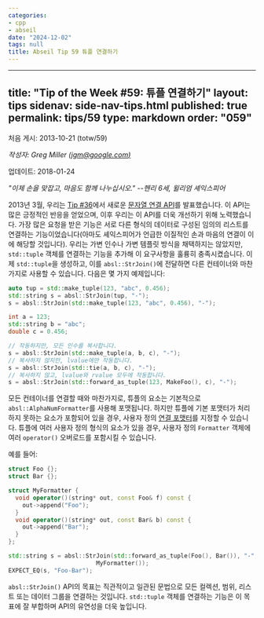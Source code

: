 ```yaml
---
categories:
- cpp
- abseil
date: "2024-12-02"
tags: null
title: Abseil Tip 59 튜플 연결하기
---
```

---
title: "Tip of the Week #59: 튜플 연결하기"
layout: tips
sidenav: side-nav-tips.html
published: true
permalink: tips/59
type: markdown
order: "059"
---

처음 게시: 2013-10-21 (totw/59)

*작성자: Greg Miller [(jgm@google.com)](mailto:jgm@google.com)*

업데이트: 2018-01-24

*"이제 손을 맞잡고, 마음도 함께 나누십시오." --헨리 6세, 윌리엄 셰익스피어*

2013년 3월, 우리는 [Tip #36](/tips/36)에서 새로운 [문자열 연결 API][str_join]를 발표했습니다. 이 API는 많은 긍정적인 반응을 얻었으며, 이후 우리는 이 API를 더욱 개선하기 위해 노력했습니다. 가장 많은 요청을 받은 기능은 서로 다른 형식의 데이터로 구성된 임의의 리스트를 연결하는 기능이었습니다(아마도 셰익스피어가 언급한 이질적인 손과 마음의 연결이 이에 해당할 것입니다). 우리는 가변 인수나 가변 템플릿 방식을 채택하지는 않았지만, `std::tuple` 객체를 연결하는 기능을 추가해 이 요구사항을 훌륭히 충족시켰습니다. 이제 `std::tuple`을 생성하고, 이를 `absl::StrJoin()`에 전달하면 다른 컨테이너와 마찬가지로 사용할 수 있습니다. 다음은 몇 가지 예제입니다:

```cpp
auto tup = std::make_tuple(123, "abc", 0.456);
std::string s = absl::StrJoin(tup, "-");
s = absl::StrJoin(std::make_tuple(123, "abc", 0.456), "-");

int a = 123;
std::string b = "abc";
double c = 0.456;

// 작동하지만, 모든 인수를 복사합니다.
s = absl::StrJoin(std::make_tuple(a, b, c), "-");
// 복사하지 않지만, lvalue에만 작동합니다.
s = absl::StrJoin(std::tie(a, b, c), "-");
// 복사하지 않고, lvalue와 rvalue 모두에 작동합니다.
s = absl::StrJoin(std::forward_as_tuple(123, MakeFoo(), c), "-");
```

모든 컨테이너를 연결할 때와 마찬가지로, 튜플의 요소는 기본적으로 `absl::AlphaNumFormatter`를 사용해 포맷됩니다. 하지만 튜플에 기본 포맷터가 처리하지 못하는 요소가 포함되어 있을 경우, 사용자 정의 [연결 포맷터][join_formatter]를 지정할 수 있습니다. 튜플에 여러 사용자 정의 형식의 요소가 있을 경우, 사용자 정의 `Formatter` 객체에 여러 `operator()` 오버로드를 포함시킬 수 있습니다.

예를 들어:

```cpp
struct Foo {};
struct Bar {};

struct MyFormatter {
  void operator()(string* out, const Foo& f) const {
    out->append("Foo");
  }
  void operator()(string* out, const Bar& b) const {
    out->append("Bar");
  }
};

std::string s = absl::StrJoin(std::forward_as_tuple(Foo(), Bar()), "-",
                         MyFormatter());
EXPECT_EQ(s, "Foo-Bar");
```

`absl::StrJoin()` API의 목표는 직관적이고 일관된 문법으로 모든 컬렉션, 범위, 리스트 또는 데이터 그룹을 연결하는 것입니다. `std::tuple` 객체를 연결하는 기능은 이 목표에 잘 부합하며 API의 유연성을 더욱 높입니다.

[str_join]: https://github.com/abseil/abseil-cpp/blob/master/absl/strings/str_join.h
[join_formatter]: https://github.com/abseil/abseil-cpp/blob/master/absl/strings/str_join.h#L64